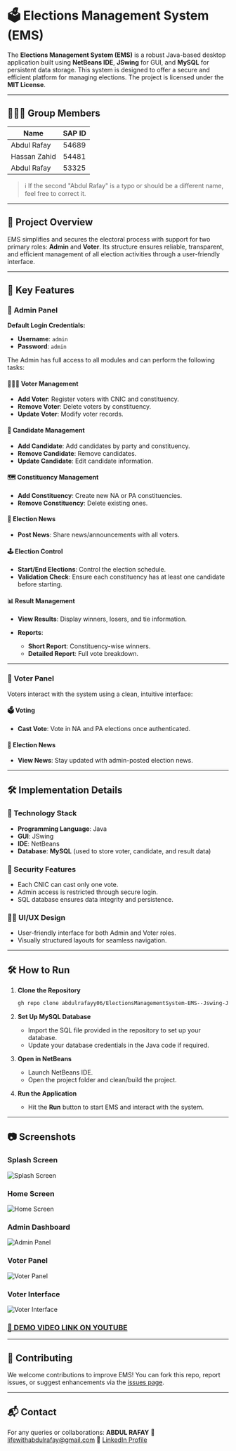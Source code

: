 # 🗳️ Elections Management System (EMS)

The **Elections Management System (EMS)** is a robust Java-based desktop application built using **NetBeans IDE**, **JSwing** for GUI, and **MySQL** for persistent data storage. This system is designed to offer a secure and efficient platform for managing elections. The project is licensed under the **MIT License**.

---

## 👨‍👩‍👦 Group Members

| Name         | SAP ID |
| ------------ | ------ |
| Abdul Rafay  | 54689  |
| Hassan Zahid | 54481  |
| Abdul Rafay  | 53325  |

> ℹ️ If the second "Abdul Rafay" is a typo or should be a different name, feel free to correct it.

---

## 🚀 Project Overview

EMS simplifies and secures the electoral process with support for two primary roles: **Admin** and **Voter**. Its structure ensures reliable, transparent, and efficient management of all election activities through a user-friendly interface.

---

## 🌟 Key Features

### 🔑 **Admin Panel**

**Default Login Credentials:**

* **Username**: `admin`
* **Password**: `admin`

The Admin has full access to all modules and can perform the following tasks:

#### 🧑‍🤝‍🧑 Voter Management

* **Add Voter**: Register voters with CNIC and constituency.
* **Remove Voter**: Delete voters by constituency.
* **Update Voter**: Modify voter records.

#### 🎯 Candidate Management

* **Add Candidate**: Add candidates by party and constituency.
* **Remove Candidate**: Remove candidates.
* **Update Candidate**: Edit candidate information.

#### 🗺️ Constituency Management

* **Add Constituency**: Create new NA or PA constituencies.
* **Remove Constituency**: Delete existing ones.

#### 📰 Election News

* **Post News**: Share news/announcements with all voters.

#### 🕹️ Election Control

* **Start/End Elections**: Control the election schedule.
* **Validation Check**: Ensure each constituency has at least one candidate before starting.

#### 📊 Result Management

* **View Results**: Display winners, losers, and tie information.
* **Reports**:

  * **Short Report**: Constituency-wise winners.
  * **Detailed Report**: Full vote breakdown.

---

### 👥 **Voter Panel**

Voters interact with the system using a clean, intuitive interface:

#### 🗳️ Voting

* **Cast Vote**: Vote in NA and PA elections once authenticated.

#### 📰 Election News

* **View News**: Stay updated with admin-posted election news.

---

## 🛠️ Implementation Details

### 🔧 Technology Stack

* **Programming Language**: Java
* **GUI**: JSwing
* **IDE**: NetBeans
* **Database**: **MySQL** (used to store voter, candidate, and result data)

### 🔐 Security Features

* Each CNIC can cast only one vote.
* Admin access is restricted through secure login.
* SQL database ensures data integrity and persistence.

### 🧑‍💻 UI/UX Design

* User-friendly interface for both Admin and Voter roles.
* Visually structured layouts for seamless navigation.

---

## 🛠️ How to Run

1. **Clone the Repository**

   ```bash
   gh repo clone abdulrafayy06/ElectionsManagementSystem-EMS--Jswing-Java-Netbeans
   ```

2. **Set Up MySQL Database**

   * Import the SQL file provided in the repository to set up your database.
   * Update your database credentials in the Java code if required.

3. **Open in NetBeans**

   * Launch NetBeans IDE.
   * Open the project folder and clean/build the project.

4. **Run the Application**

   * Hit the **Run** button to start EMS and interact with the system.

---

## 📷 Screenshots

### **Splash Screen**

![Splash Screen](https://github.com/user-attachments/assets/333c462c-d414-46d1-b869-c3a6df57d9c9)

### **Home Screen**

![Home Screen](https://github.com/user-attachments/assets/ff8762e1-0642-4188-94f3-b6a13477cce0)

### **Admin Dashboard**

![Admin Panel](https://github.com/user-attachments/assets/09ba4555-f815-495d-9910-2e46d3a68bec)

### **Voter Panel**

![Voter Panel](https://github.com/user-attachments/assets/c013f40b-4a8b-46b8-99ae-2aaab2f5a281)

### **Voter Interface**

![Voter Interface](https://github.com/user-attachments/assets/8a16f3d3-689c-4f21-8769-e02c52003c52)

### [🎥 DEMO VIDEO LINK ON YOUTUBE](https://youtu.be/wXS2iXzymF8?si=KHnCjCsF8sLZNNXn)

---

## 🤝 Contributing

We welcome contributions to improve EMS!
You can fork this repo, report issues, or suggest enhancements via the [issues page](https://github.com/abdulrafayy06/ElectionsManagementSystem-EMS--Jswing-Java-Netbeans/issues).

---

## 📬 Contact

For any queries or collaborations:
**ABDUL RAFAY**
📧 [lifewithabdulrafay@gmail.com](mailto:lifewithabdulrafay@gmail.com)
🔗 [LinkedIn Profile](https://www.linkedin.com/in/aabdulrafay/)

